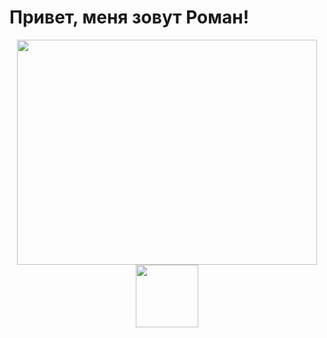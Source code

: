 # Привет, меня зовут Роман!

<div id="header" align="center">
  <img src="https://giphy.com/embed/2IudUHdI075HL02Pkk](https://media4.giphy.com/media/2IudUHdI075HL02Pkk/giphy.gif?cid=ecf05e47qid7hcu111n2gfnehz9u7lomsens7bw08wrl8zc8&rid=giphy.gif&ct=g)" width="480" height="360" frameBorder="0" class="giphy-embed" >
</div>


<div id="header" align="center">
  <img src="https://media.giphy.com/media/M9gbBd9nbDrOTu1Mqx/giphy.gif" width="100"/>
</div>

